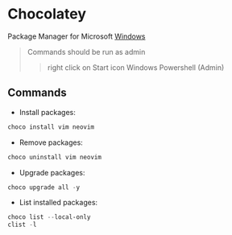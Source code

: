 # Chocolatey

Package Manager for Microsoft [Windows](Windows.md)

> Commands should be run as admin
>> right click on Start icon
>> Windows Powershell (Admin) 

## Commands

* Install packages:
```powershell
choco install vim neovim
```

* Remove packages:
```powershell
choco uninstall vim neovim
```

* Upgrade packages:
```powershell
choco upgrade all -y
```

* List installed packages:
```powershell
choco list --local-only
clist -l
```
